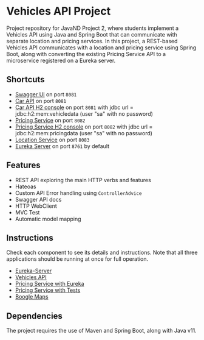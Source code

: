 # Vehicles API Project

Project repository for JavaND Project 2, where students implement a Vehicles API using Java and Spring Boot that can 
communicate with separate location and pricing services. 
In this project, a REST-based Vehicles API communicates with a location and pricing service using Spring Boot, 
along with converting the existing Pricing Service API to a microservice registered on a Eureka server.

## Shortcuts

- [Swagger UI](http://localhost:8081/swagger-ui.html) on port `8081`
- [Car API](http://localhost:8081) on port `8081`
- [Car API H2 console](http://localhost:8081/h2) on port `8081` with jdbc url = jdbc:h2:mem:vehicledata (user "sa" with no password)
- [Pricing Service](http://localhost:8082) on port `8082`
- [Pricing Service H2 console](http://localhost:8082/h2) on port `8082` with jdbc url = jdbc:h2:mem:pricingdata (user "sa" with no password)
- [Location Service](http://localhost:8083) on port `8083`
- [Eureka Server](http://localhost:8761) on port `8761` by default



## Features

- REST API exploring the main HTTP verbs and features
- Hateoas
- Custom API Error handling using `ControllerAdvice`
- Swagger API docs
- HTTP WebClient
- MVC Test
- Automatic model mapping

## Instructions

Check each component to see its details and instructions. Note that all three applications
should be running at once for full operation.

- [Eureka-Server](eureka-server/README.md)
- [Vehicles API](vehicles-api/README.md)
- [Pricing Service with Eureka](pricing-service-with-eureka/README.md)
- [Pricing Service with Tests](pricing-service-with-tests/README.md)
- [Boogle Maps](boogle-maps/README.md)

## Dependencies

The project requires the use of Maven and Spring Boot, along with Java v11.

